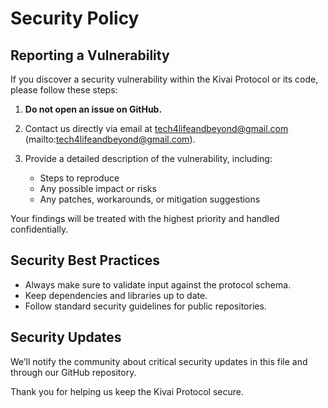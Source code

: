 # Security Policy

## Reporting a Vulnerability

If you discover a security vulnerability within the Kivai Protocol or its code, please follow these steps:

1. **Do not open an issue on GitHub.**
2. Contact us directly via email at tech4lifeandbeyond@gmail.com (mailto:tech4lifeandbeyond@gmail.com).
3. Provide a detailed description of the vulnerability, including:

    - Steps to reproduce
    - Any possible impact or risks
    - Any patches, workarounds, or mitigation suggestions

Your findings will be treated with the highest priority and handled confidentially.

## Security Best Practices

- Always make sure to validate input against the protocol schema.
- Keep dependencies and libraries up to date.
- Follow standard security guidelines for public repositories.

## Security Updates

We’ll notify the community about critical security updates in this file and through our GitHub repository.

Thank you for helping us keep the Kivai Protocol secure.
